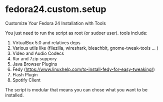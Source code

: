 # fedora24.custom.setup
Customize Your Fedora 24 Installation with Tools

You just need to run the script as root (or sudoer user). tools include:

1) VirtualBox 5.0 and relatives deps
2) Various utils like (filezilla, wireshark, bleachbit, gnome-tweak-tools ... )
3) Video and Audio Codecs
4) Rar and 7zip suppory 
5) Java Browser Plugins 
6) Fedy (https://www.linuxhelp.com/to-install-fedy-for-easy-tweaking/)
7) Flash Plugin
8) Spotify Client

The script is modular that means you can chose what you want to be installed.


